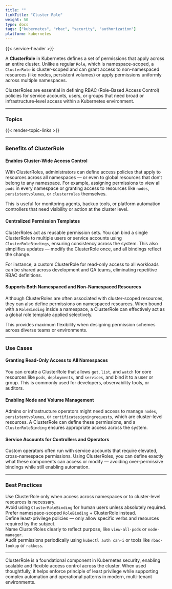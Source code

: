 ```yaml
---
title: ""
linkTitle: "Cluster Role"
weight: 50
type: docs
tags: ["kubernetes", "rbac", "security", "authorization"]
platform: kubernetes
---
```


{{< service-header >}}

A **ClusterRole** in Kubernetes defines a set of permissions that apply across an entire cluster. Unlike a regular `Role`, which is namespace-scoped, a `ClusterRole` is cluster-scoped and can grant access to non-namespaced resources (like nodes, persistent volumes) or apply permissions uniformly across multiple namespaces.

ClusterRoles are essential in defining RBAC (Role-Based Access Control) policies for service accounts, users, or groups that need broad or infrastructure-level access within a Kubernetes environment.

---

### Topics

{{< render-topic-links >}}

---

### Benefits of ClusterRole

#### Enables Cluster-Wide Access Control

With ClusterRoles, administrators can define access policies that apply to resources across all namespaces — or even to global resources that don’t belong to any namespace. For example, assigning permissions to view all `pods` in every namespace or granting access to resources like `nodes`, `persistentvolumes`, or `clusterroles` themselves.

This is useful for monitoring agents, backup tools, or platform automation controllers that need visibility or action at the cluster level.

#### Centralized Permission Templates

ClusterRoles act as reusable permission sets. You can bind a single ClusterRole to multiple users or service accounts using `ClusterRoleBindings`, ensuring consistency across the system. This also simplifies updates — modify the ClusterRole once, and all bindings reflect the change.

For instance, a custom ClusterRole for read-only access to all workloads can be shared across development and QA teams, eliminating repetitive RBAC definitions.

#### Supports Both Namespaced and Non-Namespaced Resources

Although ClusterRoles are often associated with cluster-scoped resources, they can also define permissions on namespaced resources. When bound with a `RoleBinding` inside a namespace, a ClusterRole can effectively act as a global role template applied selectively.

This provides maximum flexibility when designing permission schemes across diverse teams or environments.

---

### Use Cases

#### Granting Read-Only Access to All Namespaces

You can create a ClusterRole that allows `get`, `list`, and `watch` for core resources like `pods`, `deployments`, and `services`, and bind it to a user or group. This is commonly used for developers, observability tools, or auditors.

#### Enabling Node and Volume Management

Admins or infrastructure operators might need access to manage `nodes`, `persistentvolumes`, or `certificatesigningrequests`, which are cluster-level resources. A ClusterRole can define these permissions, and a `ClusterRoleBinding` ensures appropriate access across the system.

#### Service Accounts for Controllers and Operators

Custom operators often run with service accounts that require elevated, cross-namespace permissions. Using ClusterRoles, you can define exactly what these components can access or modify — avoiding over-permissive bindings while still enabling automation.

---

### Best Practices

Use ClusterRole only when access across namespaces or to cluster-level resources is necessary.  
Avoid using `ClusterRoleBinding` for human users unless absolutely required. Prefer namespace-scoped `RoleBinding` + ClusterRole instead.  
Define least-privilege policies — only allow specific verbs and resources required by the subject.  
Name ClusterRoles clearly to reflect purpose, like `view-all-pods` or `node-manager`.  
Audit permissions periodically using `kubectl auth can-i` or tools like `rbac-lookup` or `rakkess`.

---

ClusterRole is a foundational component in Kubernetes security, enabling scalable and flexible access control across the cluster. When used thoughtfully, it helps enforce principle of least privilege while supporting complex automation and operational patterns in modern, multi-tenant environments.
